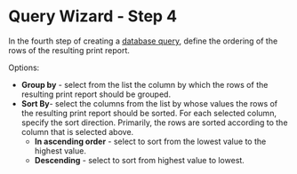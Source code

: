 # Query Wizard - Step 4
 
In the fourth step of creating a [database query](../../../alvao-asset-management/searching/query), define the ordering of the rows of the resulting print report.
 
Options:
 
- **Group by** - select from the list the column by which the rows of the resulting print report should be grouped.
- **Sort By**- select the columns from the list by whose values the rows of the resulting print report should be sorted. For each selected column, specify the sort direction. Primarily, the rows are sorted according to the column that is selected above.
    - **In ascending order** - select to sort from the lowest value to the highest value.
    - **Descending** - select to sort from highest value to lowest.
